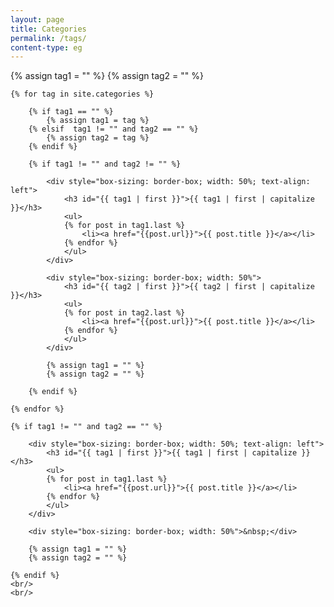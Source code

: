 ```yaml
---
layout: page
title: Categories
permalink: /tags/
content-type: eg
---
```


<style>
.category-content a {
    text-decoration: none;
    color: #4183c4;
}

.category-content a:hover {
    text-decoration: underline;
    color: #4183c4;
}
</style>

<div style="display: flex; flex-wrap: wrap;">
    {% assign tag1 = "" %}
    {% assign tag2 = "" %}

    {% for tag in site.categories %}

        {% if tag1 == "" %}
            {% assign tag1 = tag %}
        {% elsif  tag1 != "" and tag2 == "" %}
            {% assign tag2 = tag %}
        {% endif %}

        {% if tag1 != "" and tag2 != "" %}

            <div style="box-sizing: border-box; width: 50%; text-align: left">
                <h3 id="{{ tag1 | first }}">{{ tag1 | first | capitalize }}</h3>
                <ul>
                {% for post in tag1.last %}
                    <li><a href="{{post.url}}">{{ post.title }}</a></li>
                {% endfor %}
                </ul>
            </div>

            <div style="box-sizing: border-box; width: 50%">
                <h3 id="{{ tag2 | first }}">{{ tag2 | first | capitalize }}</h3>
                <ul>
                {% for post in tag2.last %}
                    <li><a href="{{post.url}}">{{ post.title }}</a></li>
                {% endfor %}
                </ul>
            </div>

            {% assign tag1 = "" %}
            {% assign tag2 = "" %}

        {% endif %}

    {% endfor %}

    {% if tag1 != "" and tag2 == "" %}

        <div style="box-sizing: border-box; width: 50%; text-align: left">
            <h3 id="{{ tag1 | first }}">{{ tag1 | first | capitalize }}</h3>
            <ul>
            {% for post in tag1.last %}
                <li><a href="{{post.url}}">{{ post.title }}</a></li>
            {% endfor %}
            </ul>
        </div>

        <div style="box-sizing: border-box; width: 50%">&nbsp;</div>

        {% assign tag1 = "" %}
        {% assign tag2 = "" %}

    {% endif %}
    <br/>
    <br/>
</div>
<br />
